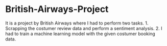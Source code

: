 # British-Airways-Project
It is a project by British Airways where I had to perform two tasks. 1. Scrapping the costumer review data and perform a sentiment analysis. 2.  I had to train a machine learning model with the given costumer booking data. 
